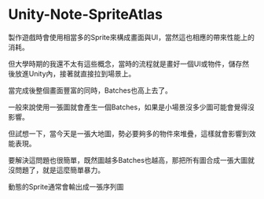 # Unity-Note-SpriteAtlas
製作遊戲時會使用相當多的Sprite來構成畫面與UI，當然這也相應的帶來性能上的消耗。

但大學時期的我還不太有這些概念，當時的流程就是畫好一個UI或物件，儲存然後放進Unity內，接著就直接拉到場景上。

當完成後整個畫面豐富的同時，Batches也高上去了。

一般來說使用一張圖就會產生一個Batches，如果是小場景沒多少圖可能會覺得沒影響。

但試想一下，當今天是一張大地圖，勢必要夠多的物件來堆疊，這樣就會影響到效能表現。

要解決這問題也很簡單，既然圖越多Batches也越高，那把所有圖合成一張大圖就沒問題了，就是這麼簡單暴力。

動態的Sprite通常會輸出成一張序列圖
